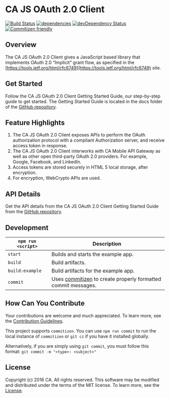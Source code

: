 # CA JS OAuth 2.0 Client
[![Build Status](https://travis-ci.org/CAAPIM/JS-OAuth2-Client.svg?branch=master)](https://travis-ci.org/CAAPIM/JS-OAuth2-Client)
[![dependencies](https://david-dm.org/CAAPIM/JS-OAuth2-Client.svg)](https://david-dm.org/CAAPIM/JS-OAuth2-Client)
[![devDependency Status](https://david-dm.org/CAAPIM/JS-OAuth2-Client/dev-status.svg)](https://david-dm.org/CAAPIM/JS-OAuth2-Client#info=devDependencies)
[![Commitizen friendly](https://img.shields.io/badge/commitizen-friendly-brightgreen.svg)](http://commitizen.github.io/cz-cli/)

## Overview
The CA JS OAuth 2.0 Client gives a JavaScript based library that implements OAuth 2.0 “Implicit” grant flow, as specified in the [https://tools.ietf.org/html/rfc6749](https://tools.ietf.org/html/rfc6749) site.

## Get Started
Follow the CA JS OAuth 2.0 Client Getting Started Guide, our step-by-step guide to get started. The Getting Started Guide is located in the docs folder of the [GitHub repository](docs).

## Feature Highlights
1. The CA JS OAuth 2.0 Client exposes APIs to perform the OAuth authorization protocol with a compliant Authorization server, and receive access token in response. 
2. The CA JS OAuth 2.0 Client interworks with CA Mobile API Gateway as well as other open third-party OAuth 2.0 providers. For example, Google, Facebook, and LinkedIn.
3. Access tokens are stored securely in HTML 5 local storage, after encryption.
4. For encryption, WebCrypto APIs are used.

## API Details
Get the API details from the CA JS OAuth 2.0 Client Getting Started Guide from the [GitHub repository](docs).

## Development

|`npm run <script>`|Description|
|------------------|-----------|
|`start`|Builds and starts the example app.|
|`build`|Build artifacts.|
|`build:example`|Build artifacts for the example app.|
|`commit`|Uses [commitizen](https://github.com/commitizen/cz-cli) to create properly formatted commit messages.|

## How Can You Contribute
Your contributions are welcome and much appreciated. To learn more, see the [Contribution Guidelines](CONTRIBUTING.md).

This project supports `commitizen`. You can use `npm run commit` to run the local instance of `commitizen` or `git cz` if you have it installed globally.

Alternatively, if you are simply using `git commit`, you must follow this format:
`git commit -m "<type>: <subject>"`

## License 
Copyright (c) 2016 CA. All rights reserved.
This software may be modified and distributed under the terms of the MIT license. To learn more, see the [License](LICENSE).
